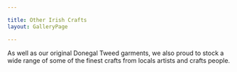 ```yaml
---

title: Other Irish Crafts
layout: GalleryPage

---
```


As well as our original Donegal Tweed garments, we  also proud to stock a wide range of some of the finest crafts from locals artists and crafts people.

<JustifiedCloudinaryImageGallery tag="other-crafts"/>